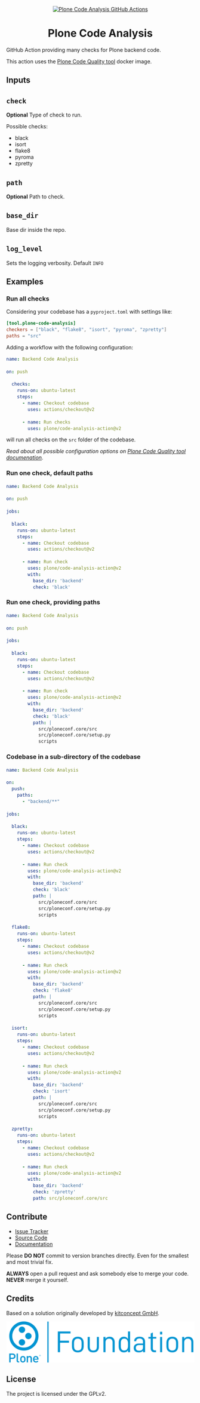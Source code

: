 <p align="center">
  <a href="https://hub.docker.com/r/plone/code-quality">
    <img alt="Plone Code Analysis GitHub Actions" width="200px" src="https://raw.githubusercontent.com/plone/code-analysis-action/main/docs/icon.png">
  </a>
</p>

<h1 align="center">
  Plone Code Analysis
</h1>

GitHub Action providing many checks for Plone backend code.

This action uses the [Plone Code Quality tool](https://github.com/plone/code-quality) docker image.


## Inputs

## `check`

**Optional** Type of check to run.

Possible checks:

* black
* isort
* flake8
* pyroma
* zpretty

## `path`

**Optional** Path to check.

## `base_dir`

Base dir inside the repo.

## `log_level`

Sets the logging verbosity. Default `INFO`

## Examples

### Run all checks

Considering your codebase has a `pyproject.toml` with settings like:

```toml
[tool.plone-code-analysis]
checkers = ["black", "flake8", "isort", "pyroma", "zpretty"]
paths = "src"
```

Adding a workflow with the following configuration:

```yaml
name: Backend Code Analysis

on: push

  checks:
    runs-on: ubuntu-latest
    steps:
      - name: Checkout codebase
        uses: actions/checkout@v2

      - name: Run checks
        uses: plone/code-analysis-action@v2

```

will run all checks on the `src` folder of the codebase.

_Read about all possible configuration options on [Plone Code Quality tool documenation](https://github.com/plone/code-quality#configuration)._

### Run one check, default paths


```yaml
name: Backend Code Analysis

on: push

jobs:

  black:
    runs-on: ubuntu-latest
    steps:
      - name: Checkout codebase
        uses: actions/checkout@v2

      - name: Run check
        uses: plone/code-analysis-action@v2
        with:
          base_dir: 'backend'
          check: 'black'

```

### Run one check, providing paths


```yaml
name: Backend Code Analysis

on: push

jobs:

  black:
    runs-on: ubuntu-latest
    steps:
      - name: Checkout codebase
        uses: actions/checkout@v2

      - name: Run check
        uses: plone/code-analysis-action@v2
        with:
          base_dir: 'backend'
          check: 'black'
          path: |
            src/ploneconf.core/src
            src/ploneconf.core/setup.py
            scripts

```


### Codebase in a sub-directory of the codebase


```yaml
name: Backend Code Analysis

on:
  push:
    paths:
      - "backend/**"

jobs:

  black:
    runs-on: ubuntu-latest
    steps:
      - name: Checkout codebase
        uses: actions/checkout@v2

      - name: Run check
        uses: plone/code-analysis-action@v2
        with:
          base_dir: 'backend'
          check: 'black'
          path: |
            src/ploneconf.core/src
            src/ploneconf.core/setup.py
            scripts

  flake8:
    runs-on: ubuntu-latest
    steps:
      - name: Checkout codebase
        uses: actions/checkout@v2

      - name: Run check
        uses: plone/code-analysis-action@v2
        with:
          base_dir: 'backend'
          check: 'flake8'
          path: |
            src/ploneconf.core/src
            src/ploneconf.core/setup.py
            scripts

  isort:
    runs-on: ubuntu-latest
    steps:
      - name: Checkout codebase
        uses: actions/checkout@v2

      - name: Run check
        uses: plone/code-analysis-action@v2
        with:
          base_dir: 'backend'
          check: 'isort'
          path: |
            src/ploneconf.core/src
            src/ploneconf.core/setup.py
            scripts

  zpretty:
    runs-on: ubuntu-latest
    steps:
      - name: Checkout codebase
        uses: actions/checkout@v2

      - name: Run check
        uses: plone/code-analysis-action@v2
        with:
          base_dir: 'backend'
          check: 'zpretty'
          path: src/ploneconf.core/src

```

## Contribute

- [Issue Tracker](https://github.com/plone/code-analysis-action/issues)
- [Source Code](https://github.com/plone/code-analysis-action/)
- [Documentation](https://github.com/plone/code-analysis-action/)

Please **DO NOT** commit to version branches directly. Even for the smallest and most trivial fix.

**ALWAYS** open a pull request and ask somebody else to merge your code. **NEVER** merge it yourself.


## Credits

Based on a solution originally developed by [kitconcept GmbH](https://kitconcept.com).

[![Plone Foundation](https://raw.githubusercontent.com/plone/.github/main/plone-foundation.png)](https://plone.org/)

## License

The project is licensed under the GPLv2.
